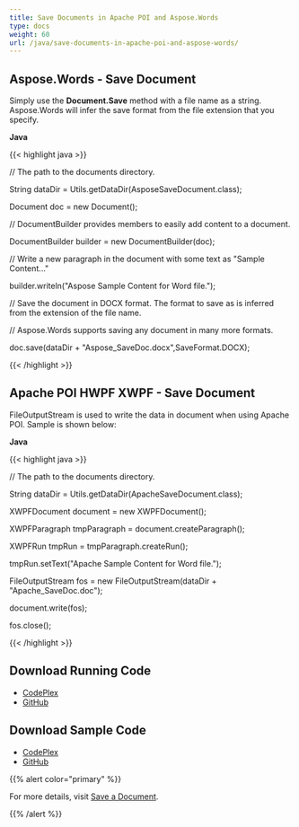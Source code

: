 ```yaml
---
title: Save Documents in Apache POI and Aspose.Words
type: docs
weight: 60
url: /java/save-documents-in-apache-poi-and-aspose-words/
---
```


## **Aspose.Words - Save Document**
Simply use the **Document.Save** method with a file name as a string. Aspose.Words will infer the save format from the file extension that you specify.

**Java**

{{< highlight java >}}

 // The path to the documents directory.

String dataDir = Utils.getDataDir(AsposeSaveDocument.class);

Document doc = new Document();

// DocumentBuilder provides members to easily add content to a document.

DocumentBuilder builder = new DocumentBuilder(doc);

// Write a new paragraph in the document with some text as "Sample Content..."

builder.writeln("Aspose Sample Content for Word file.");

// Save the document in DOCX format. The format to save as is inferred from the extension of the file name.

// Aspose.Words supports saving any document in many more formats.

doc.save(dataDir + "Aspose_SaveDoc.docx",SaveFormat.DOCX);

{{< /highlight >}}
## **Apache POI HWPF XWPF - Save Document**
FileOutputStream is used to write the data in document when using Apache POI. Sample is shown below:

**Java**

{{< highlight java >}}

 // The path to the documents directory.

String dataDir = Utils.getDataDir(ApacheSaveDocument.class);

XWPFDocument document = new XWPFDocument();

XWPFParagraph tmpParagraph = document.createParagraph();

XWPFRun tmpRun = tmpParagraph.createRun();

tmpRun.setText("Apache Sample Content for Word file.");

FileOutputStream fos = new FileOutputStream(dataDir + "Apache_SaveDoc.doc");

document.write(fos);

fos.close();

{{< /highlight >}}
## **Download Running Code**
- [CodePlex](https://asposewordsjavaapachepoi.codeplex.com/releases/view/618321)
- [GitHub](https://github.com/aspose-words/Aspose.Words-for-Java/releases/tag/Aspose.Words_Java_for_Apache_POI_WP-v1.0.0)
## **Download Sample Code**
- [CodePlex](https://asposewordsjavaapachepoi.codeplex.com/SourceControl/latest#src/main/java/com/aspose/words/examples/featurescomparison/document/)
- [GitHub](https://github.com/aspose-words/Aspose.Words-for-Java/tree/master/Plugins/Aspose_Words_for_Apache_POI/src/main/java/com/aspose/words/examples/featurescomparison/document)

{{% alert color="primary" %}} 

For more details, visit [Save a Document](/words/java/saving-a-document/).

{{% /alert %}}
